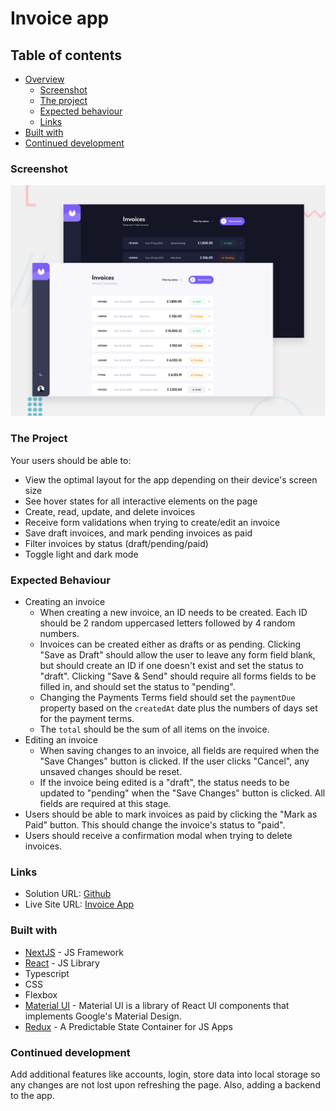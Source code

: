 # Invoice app

## Table of contents

- [Overview](#overview)
  - [Screenshot](#screenshot)
  - [The project](#the-project)
  - [Expected behaviour](#expected-behaviour)
  - [Links](#links)
- [Built with](#built-with)
- [Continued development](#continued-development)

### Screenshot

![Design preview for the Invoice app coding challenge](./preview.jpg)

### The Project

Your users should be able to:

- View the optimal layout for the app depending on their device's screen size
- See hover states for all interactive elements on the page
- Create, read, update, and delete invoices
- Receive form validations when trying to create/edit an invoice
- Save draft invoices, and mark pending invoices as paid
- Filter invoices by status (draft/pending/paid)
- Toggle light and dark mode

### Expected Behaviour

- Creating an invoice
  - When creating a new invoice, an ID needs to be created. Each ID should be 2 random uppercased letters followed by 4 random numbers.
  - Invoices can be created either as drafts or as pending. Clicking "Save as Draft" should allow the user to leave any form field blank, but should create an ID if one doesn't exist and set the status to "draft". Clicking "Save & Send" should require all forms fields to be filled in, and should set the status to "pending".
  - Changing the Payments Terms field should set the `paymentDue` property based on the `createdAt` date plus the numbers of days set for the payment terms.
  - The `total` should be the sum of all items on the invoice.
- Editing an invoice
  - When saving changes to an invoice, all fields are required when the "Save Changes" button is clicked. If the user clicks "Cancel", any unsaved changes should be reset.
  - If the invoice being edited is a "draft", the status needs to be updated to "pending" when the "Save Changes" button is clicked. All fields are required at this stage.
- Users should be able to mark invoices as paid by clicking the "Mark as Paid" button. This should change the invoice's status to "paid".
- Users should receive a confirmation modal when trying to delete invoices.

### Links

- Solution URL: [Github](https://github.com/bilanoo/invoice)
- Live Site URL: [Invoice App](invoice-wine-five.vercel.app)

### Built with

- [NextJS](https://nextjs.org/) - JS Framework
- [React](https://reactjs.org/) - JS Library
- Typescript
- CSS
- Flexbox
- [Material UI](https://mui.com/material-ui/getting-started/) - Material UI is a library of React UI components that implements Google's Material Design.
- [Redux](https://redux.js.org/) - A Predictable State Container for JS Apps

### Continued development

Add additional features like accounts, login, store data into local storage so any changes are not lost upon refreshing the page. Also, adding a backend to the app.
